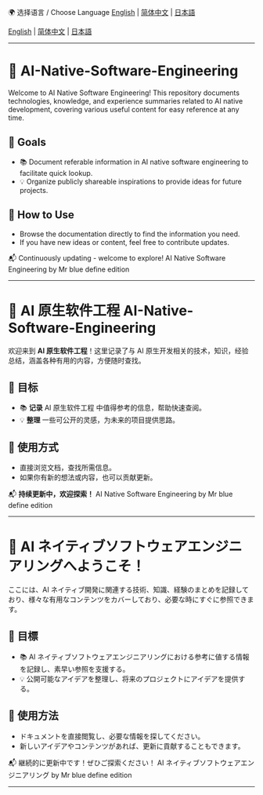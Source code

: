 🌍 选择语言 / Choose Language
[English](#english) | [简体中文](#chinese) | [日本語](#japanese) 

[English](README.md) | [简体中文](README.zh-CN.md) | [日本語](README.ja.md)

---

# 📌 AI-Native-Software-Engineering

<a name="english"></a>

Welcome to AI Native Software Engineering! This repository documents technologies, knowledge, and experience summaries related to AI native development, covering various useful content for easy reference at any time.
## 📖 Goals
- 📚 Document referable information in AI native software engineering to facilitate quick lookup.
- 💡 Organize publicly shareable inspirations to provide ideas for future projects.

## 🚀 How to Use
- Browse the documentation directly to find the information you need.
- If you have new ideas or content, feel free to contribute updates.

📬 Continuously updating - welcome to explore!
AI Native Software Engineering by Mr blue define edition

---


<a name="chinese"></a>
# 📌 AI 原生软件工程 **AI-Native-Software-Engineering**

欢迎来到 **AI 原生软件工程**！这里记录了与 AI 原生开发相关的技术，知识，经验总结，涵盖各种有用的内容，方便随时查找。

## 📖 目标
- 📚 **记录** AI 原生软件工程 中值得参考的信息，帮助快速查阅。
- 💡 **整理** 一些可公开的灵感，为未来的项目提供思路。

## 🚀 使用方式
- 直接浏览文档，查找所需信息。
- 如果你有新的想法或内容，也可以贡献更新。

📬 **持续更新中，欢迎探索！** AI Native Software Engineering by Mr blue define edition

---



<a name="japanese"></a>
# 📌 AI ネイティブソフトウェアエンジニアリングへようこそ！

ここには、AI ネイティブ開発に関連する技術、知識、経験のまとめを記録しており、様々な有用なコンテンツをカバーしており、必要な時にすぐに参照できます。

## 📖 目標
- 📚 AI ネイティブソフトウェアエンジニアリングにおける参考に値する情報を記録し、素早い参照を支援する。
- 💡 公開可能なアイデアを整理し、将来のプロジェクトにアイデアを提供する。

## 🚀 使用方法
- ドキュメントを直接閲覧し、必要な情報を探してください。
- 新しいアイデアやコンテンツがあれば、更新に貢献することもできます。

📬 継続的に更新中です！ぜひご探索ください！
AI ネイティブソフトウェアエンジニアリング by Mr blue define edition

---






